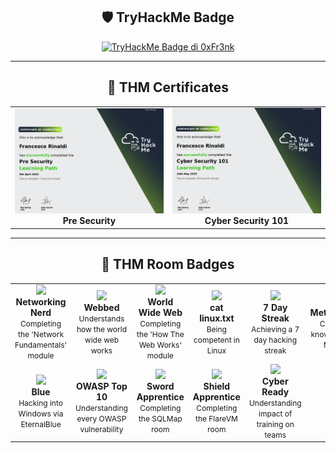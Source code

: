 <div align="center">
  
  ## 🛡️ TryHackMe Badge
  
  <a href="https://tryhackme.com/p/0xFr3nk">
    <img src="https://tryhackme-badges.s3.amazonaws.com/0xFr3nk.png?v=10" alt="TryHackMe Badge di 0xFr3nk" style="border: 0;" />
  </a>
</div>


---
<div align="center">

  ## 🏅 THM Certificates
<table align="center">
  <tr>
    <td align="center">
      <img src="https://github.com/0xfr3nk/0xfr3nk/blob/main/THM/Pre-Security.png" width="400"/><br/>
      <strong>Pre Security</strong><br/>
    </td>
    <td align="center">
      <img src="https://github.com/0xfr3nk/0xfr3nk/blob/main/THM/Cyber-Security-101.png" width="400"/><br/>
      <strong>Cyber Security 101</strong><br/>
    </td>
</table>

---
<div align="center">

  ## 🏅 THM Room Badges

<table align="center">
  <tr>
    <td align="center">
      <img src="https://assets.tryhackme.com/img/badges/networkfundamentals.svg" width="100"/><br/>
      <strong>Networking Nerd</strong><br/>
      <span style="font-size: 12px;">Completing the 'Network Fundamentals' module</span>
    </td>
    <td align="center">
      <img src="https://assets.tryhackme.com/img/badges/webbed.svg" width="100"/><br/>
      <strong>Webbed</strong><br/>
      <span style="font-size: 12px;">Understands how the world wide web works</span>
    </td>
    <td align="center">
      <img src="https://assets.tryhackme.com/img/badges/howthewebworks.svg" width="100"/><br/>
      <strong>World Wide Web</strong><br/>
      <span style="font-size: 12px;">Completing the 'How The Web Works' module</span>
    </td>
    <td align="center">
      <img src="https://assets.tryhackme.com/img/badges/linux.svg" width="100"/><br/>
      <strong>cat linux.txt</strong><br/>
      <span style="font-size: 12px;">Being competent in Linux</span>
    </td>
    <td align="center">
      <img src="https://assets.tryhackme.com/img/badges/streak7.svg" width="100"/><br/>
      <strong>7 Day Streak</strong><br/>
      <span style="font-size: 12px;">Achieving a 7 day hacking streak</span>
    </td>
    <td align="center">
      <img src="https://assets.tryhackme.com/img/badges/metasploit.svg" width="100"/><br/>
      <strong>Metasploitable</strong><br/>
      <span style="font-size: 12px;">Contains the knowledge to use Metasploit</span>
    </td>
  </tr>
  <tr>
    <td align="center">
      <img src="https://assets.tryhackme.com/img/badges/blue.svg" width="100"/><br/>
      <strong>Blue</strong><br/>
      <span style="font-size: 12px;">Hacking into Windows via EternalBlue</span>
    </td>
    <td align="center">
      <img src="https://assets.tryhackme.com/img/badges/owasptop10.svg" width="100"/><br/>
      <strong>OWASP Top 10</strong><br/>
      <span style="font-size: 12px;">Understanding every OWASP vulnerability</span>
    </td>
    <td align="center">
      <img src="https://assets.tryhackme.com/img/badges/swordapprentice.svg" width="100"/><br/>
      <strong>Sword Apprentice</strong><br/>
      <span style="font-size: 12px;">Completing the SQLMap room</span>
    </td>
    <td align="center">
      <img src="https://assets.tryhackme.com/img/badges/shieldapprentice.svg" width="100"/><br/>
      <strong>Shield Apprentice</strong><br/>
      <span style="font-size: 12px;">Completing the FlareVM room</span>
    </td>
    <td align="center">
      <img src="https://assets.tryhackme.com/img/badges/careerready.svg" width="100"/><br/>
      <strong>Cyber Ready</strong><br/>
      <span style="font-size: 12px;">Understanding impact of training on teams</span>
    </td>
  </tr>
</table>

<!--
https://github.com/anuraghazra/github-readme-stats, https://github.com/anuraghazra/convoychat 
-->
<!--
---
<div align="center">
<a href="https://github.com/0xfr3nk/0xfr3nk">
  <img height=150 align="center" src="https://github-readme-stats.vercel.app/api?username=0xfr3nk&show_icons=true&title_color=ff6e96&icon_color=79dafa&text_color=f8f8f2&bg_color=282a36" />
</a>

<a href="https://github.com/0xfr3nk/0xfr3nk">
  <img height=150 align="center" src="https://github-readme-stats.vercel.app/api/top-langs?username=0xfr3nk&show_icons=true&title_color=ff6e96&icon_color=79dafa&text_color=f8f8f2&bg_color=282a36&layout=compact&langs_count=8&card_width=320" />
</a>
</div>
-->
